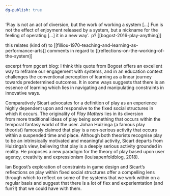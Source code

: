 ```yaml
---
dg-publish: true
---
```

‘Play is not an act of diversion, but the work of working a system […] Fun is not the effect of enjoyment released by a system, but a nickname for the feeling of operating […] it in a new way’.  p? [[bogost-2016-play-anything]]

this relates (kind of) to [[filliou-1970-teaching-and-learning-as-performance-arts]] comments in regard to [[reflections-on-the-working-of-the-system]]

excerpt from pgcert blog: 
I think this quote from Bogost offers an excellent way to reframe our engagement with systems, and in an education context challenges the conventional perception of learning as a linear journey towards predetermined outcomes. It in some ways suggests that there is an essence of learning which lies in navigating and manipulating constraints in innovative ways. 

Comparatively Sicart advocates for a definition of play as an experience highly dependent upon and responsive to the fixed social structures in which it occurs. The originality of _Play Matters_ lies in its diversion from more traditional ideas of play being something that occurs within the temporal fantasy world of the user. Johan Huizinga (a famous play theorist) famously claimed that play is a non-serious activity that occurs within a suspended time and place. Although both theorists recognise play to be an intrinsically motivated and meaningful activity, Sicart departs from Huizinga’s view, believing that play is a deeply serious activity grounded in reality. He proposes a new paradigm for the theory of play based upon user agency, creativity and expressionism (louisapenfoldblog, 2018). 

Ian Bogost’s exploration of constraints in game design and Sicart’s reflections on play within fixed social structures offer a compelling lens through which to reflect on some of the systems that we work within on a regular basis and suggest that there is a lot of flex and experiemtation (and fun?!) that we could have with them.
